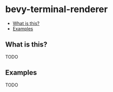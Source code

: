 <h1>bevy-terminal-renderer</h1>

<!-- vim-markdown-toc GFM -->

* [What is this?](#what-is-this)
* [Examples](#examples)

<!-- vim-markdown-toc -->

## What is this?

TODO

## Examples

TODO
